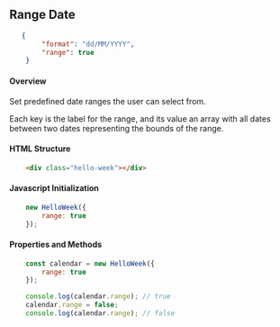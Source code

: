 ## Range Date

```json
   {
        "format": "dd/MM/YYYY",
        "range": true
    }
```

#### Overview
Set predefined date ranges the user can select from.

Each key is the label for the range, and its value an array with all dates between two dates representing the bounds of the range.

#### HTML Structure
```html
    <div class="hello-week"></div>
```

#### Javascript Initialization
```js
    new HelloWeek({
        range: true
    });
```

#### Properties and Methods
```js
    const calendar = new HelloWeek({
        range: true
    });

    console.log(calendar.range); // true
    calendar.range = false;
    console.log(calendar.range); // false
```
